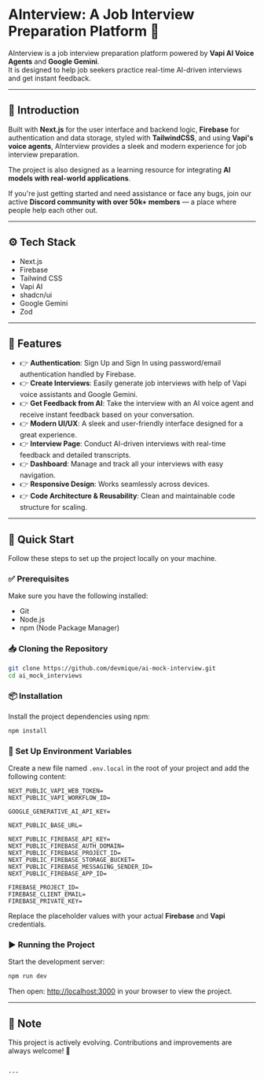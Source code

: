 


# AInterview: A Job Interview Preparation Platform 🤖

AInterview is a job interview preparation platform powered by **Vapi AI Voice Agents** and **Google Gemini**.  
It is designed to help job seekers practice real-time AI-driven interviews and get instant feedback.  

---

## 🚀 Introduction

Built with **Next.js** for the user interface and backend logic, **Firebase** for authentication and data storage, styled with **TailwindCSS**, and using **Vapi's voice agents**, AInterview provides a sleek and modern experience for job interview preparation.  

The project is also designed as a learning resource for integrating **AI models with real-world applications**.  

If you're just getting started and need assistance or face any bugs, join our active **Discord community with over 50k+ members** — a place where people help each other out.  

---

## ⚙️ Tech Stack

- Next.js  
- Firebase  
- Tailwind CSS  
- Vapi AI  
- shadcn/ui  
- Google Gemini  
- Zod  

---

## 🔋 Features

- 👉 **Authentication**: Sign Up and Sign In using password/email authentication handled by Firebase.  
- 👉 **Create Interviews**: Easily generate job interviews with help of Vapi voice assistants and Google Gemini.  
- 👉 **Get Feedback from AI**: Take the interview with an AI voice agent and receive instant feedback based on your conversation.  
- 👉 **Modern UI/UX**: A sleek and user-friendly interface designed for a great experience.  
- 👉 **Interview Page**: Conduct AI-driven interviews with real-time feedback and detailed transcripts.  
- 👉 **Dashboard**: Manage and track all your interviews with easy navigation.  
- 👉 **Responsive Design**: Works seamlessly across devices.  
- 👉 **Code Architecture & Reusability**: Clean and maintainable code structure for scaling.  

---

## 🤸 Quick Start

Follow these steps to set up the project locally on your machine.  

### ✅ Prerequisites

Make sure you have the following installed:  

- Git  
- Node.js  
- npm (Node Package Manager)  

### 📥 Cloning the Repository

```bash
git clone https://github.com/devmique/ai-mock-interview.git
cd ai_mock_interviews
````

### 📦 Installation

Install the project dependencies using npm:

```bash
npm install
```

### 🔑 Set Up Environment Variables

Create a new file named `.env.local` in the root of your project and add the following content:

```env
NEXT_PUBLIC_VAPI_WEB_TOKEN=
NEXT_PUBLIC_VAPI_WORKFLOW_ID=

GOOGLE_GENERATIVE_AI_API_KEY=

NEXT_PUBLIC_BASE_URL=

NEXT_PUBLIC_FIREBASE_API_KEY=
NEXT_PUBLIC_FIREBASE_AUTH_DOMAIN=
NEXT_PUBLIC_FIREBASE_PROJECT_ID=
NEXT_PUBLIC_FIREBASE_STORAGE_BUCKET=
NEXT_PUBLIC_FIREBASE_MESSAGING_SENDER_ID=
NEXT_PUBLIC_FIREBASE_APP_ID=

FIREBASE_PROJECT_ID=
FIREBASE_CLIENT_EMAIL=
FIREBASE_PRIVATE_KEY=
```

Replace the placeholder values with your actual **Firebase** and **Vapi** credentials.

### ▶️ Running the Project

Start the development server:

```bash
npm run dev
```

Then open: [http://localhost:3000](http://localhost:3000) in your browser to view the project.

---

## 📌 Note

This project is actively evolving. Contributions and improvements are always welcome! 🎉

```

---


